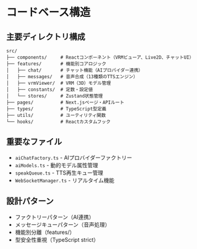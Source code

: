 # コードベース構造

## 主要ディレクトリ構成
```
src/
├── components/     # Reactコンポーネント（VRMビューア、Live2D、チャットUI）
├── features/       # 機能別コアロジック
│   ├── chat/       # チャット機能（AIプロバイダー連携）
│   ├── messages/   # 音声合成（13種類のTTSエンジン）
│   ├── vrmViewer/  # VRM（3D）モデル管理
│   ├── constants/  # 定数・設定値
│   └── stores/     # Zustand状態管理
├── pages/          # Next.jsページ・APIルート
├── types/          # TypeScript型定義
├── utils/          # ユーティリティ関数
└── hooks/          # Reactカスタムフック
```

## 重要なファイル
- `aiChatFactory.ts` - AIプロバイダーファクトリー
- `aiModels.ts` - 動的モデル属性管理
- `speakQueue.ts` - TTS再生キュー管理
- `WebSocketManager.ts` - リアルタイム機能

## 設計パターン
- ファクトリーパターン（AI連携）
- メッセージキューパターン（音声処理）
- 機能別分離（features/）
- 型安全性重視（TypeScript strict）